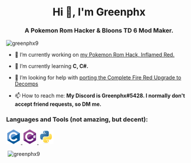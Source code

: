 <h1 align="center">Hi 👋, I'm Greenphx</h1>
<h3 align="center">A Pokemon Rom Hacker & Bloons TD 6 Mod Maker.</h3>

<p align="left"> <img src="https://komarev.com/ghpvc/?username=greenphx9&label=Profile%20views&color=0e75b6&style=flat" alt="greenphx9" /> </p>

- 🔭 I’m currently working on [my Pokemon Rom Hack, Inflamed Red.](https://www.pokecommunity.com/showthread.php?t=459559)

- 🌱 I’m currently learning **C, C#.**

- 🤝 I’m looking for help with [porting the Complete Fire Red Upgrade to Decomps](https://github.com/Greenphx9/pokefirered/tree/complete-pokefirered-upgrade)

- 📫 How to reach me: **My Discord is Greenphx#5428. I normally don't accept friend requests, so DM me.**

<h3 align="left">Languages and Tools (not amazing, but decent):</h3>
<p align="left"> <a href="https://www.cprogramming.com/" target="_blank" rel="noreferrer"> <img src="https://raw.githubusercontent.com/devicons/devicon/master/icons/c/c-original.svg" alt="c" width="40" height="40"/> </a> <a href="https://www.w3schools.com/cs/" target="_blank" rel="noreferrer"> <img src="https://raw.githubusercontent.com/devicons/devicon/master/icons/csharp/csharp-original.svg" alt="csharp" width="40" height="40"/> </a> <a href="https://www.python.org" target="_blank" rel="noreferrer"> <img src="https://raw.githubusercontent.com/devicons/devicon/master/icons/python/python-original.svg" alt="python" width="40" height="40"/> </a> </p>

<p>&nbsp;<img align="center" src="https://github-readme-stats.vercel.app/api?username=greenphx9&show_icons=true&locale=en" alt="greenphx9" /></p>
